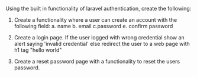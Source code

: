 Using the built in functionality of laravel authentication, create the following: 

1. Create a functionality where a user can create an account with the following field:
a. name
b. email
c.password
e. confirm password

2. Create a login page. If the user logged with wrong credential show an alert saying 'invalid credential' else redirect the user to a web page with h1 tag "hello world"

3. Create a reset password page with a functionality to reset the users password.
